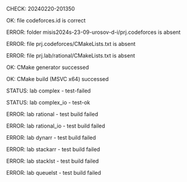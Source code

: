 CHECK: 20240220-201350
OK: file codeforces.id is correct
ERROR: folder misis2024s-23-09-urosov-d-i/prj.codeforces is absent
ERROR: file prj.codeforces/CMakeLists.txt is absent
ERROR: file prj.lab/rational/CMakeLists.txt is absent
OK: CMake generator successed
OK: CMake build (MSVC x64) successed
STATUS: lab complex - test-failed
STATUS: lab complex_io - test-ok
ERROR: lab rational - test build failed
ERROR: lab rational_io - test build failed
ERROR: lab dynarr - test build failed
ERROR: lab stackarr - test build failed
ERROR: lab stacklst - test build failed
ERROR: lab queuelst - test build failed
